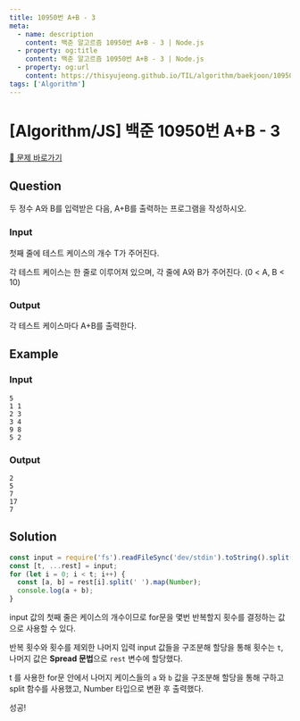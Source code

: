 ```yaml
---
title: 10950번 A+B - 3
meta:
  - name: description
    content: 백준 알고르즘 10950번 A+B - 3 | Node.js
  - property: og:title
    content: 백준 알고르즘 10950번 A+B - 3 | Node.js
  - property: og:url
    content: https://thisyujeong.github.io/TIL/algorithm/baekjoon/10950.html
tags: ['Algorithm']
---
```


# [Algorithm/JS] 백준 10950번 A+B - 3

[🔗 문제 바로가기](https://www.acmicpc.net/problem/10950)

## Question

두 정수 A와 B를 입력받은 다음, A+B를 출력하는 프로그램을 작성하시오.

### Input

첫째 줄에 테스트 케이스의 개수 T가 주어진다.

각 테스트 케이스는 한 줄로 이루어져 있으며, 각 줄에 A와 B가 주어진다. (0 < A, B < 10)

### Output

각 테스트 케이스마다 A+B를 출력한다.

## Example

### Input

```
5
1 1
2 3
3 4
9 8
5 2
```

### Output

```
2
5
7
17
7
```

## Solution

```js
const input = require('fs').readFileSync('dev/stdin').toString().split('\n');
const [t, ...rest] = input;
for (let i = 0; i < t; i++) {
  const [a, b] = rest[i].split(' ').map(Number);
  console.log(a + b);
}
```

input 값의 첫째 줄은 케이스의 개수이므로 for문을 몇번 반복할지 횟수를 결정하는 값으로 사용할 수 있다.

반복 횟수와 횟수를 제외한 나머지 입력 input 값들을 구조분해 할당을 통해 횟수는 `t`, 나머지 값은 **Spread 문법**으로 `rest` 변수에 할당했다.

t 를 사용한 for문 안에서 나머지 케이스들의 `a` 와 `b` 값을 구조분해 할당을 통해 구하고 split 함수를 사용했고, Number 타입으로 변환 후 출력했다.

성공!
